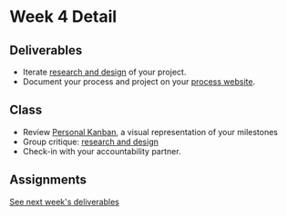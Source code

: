 # Week 4 Detail

## Deliverables

* Iterate [research and design](../project_plan.md) of your project.
* Document your process and project on your [process website](../pre-work/website.md).

## Class

* Review [Personal Kanban](../assignments/personal_kanban.md), a visual representation of your milestones
* Group critique: [research and design](../project_plan.md)
* Check-in with your accountability partner.

## Assignments

[See next week's deliverables](week5_detail.md)

